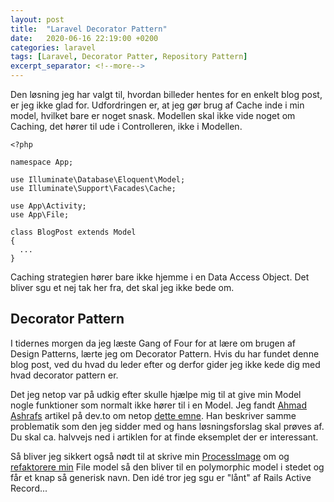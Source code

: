 ```yaml
---
layout: post
title:  "Laravel Decorator Pattern"
date:   2020-06-16 22:19:00 +0200
categories: laravel
tags: [Laravel, Decorator Patter, Repository Pattern]
excerpt_separator: <!--more-->
---
```

Den løsning jeg har valgt til, hvordan billeder hentes for en enkelt blog post, er jeg ikke glad for. Udfordringen er, at jeg gør brug af Cache inde i min model, hvilket bare er noget snask. Modellen skal ikke vide noget om Caching, det hører til ude i Controlleren, ikke i Modellen.
<!--more-->
```
<?php

namespace App;

use Illuminate\Database\Eloquent\Model;
use Illuminate\Support\Facades\Cache;

use App\Activity;
use App\File;

class BlogPost extends Model
{
  ...
}
```
Caching strategien hører bare ikke hjemme i en Data Access Object. Det bliver sgu et nej tak her fra, det skal jeg ikke bede om.

## Decorator Pattern
I tidernes morgen da jeg læste Gang of Four for at lære om brugen af Design Patterns, lærte jeg om Decorator Pattern.
Hvis du har fundet denne blog post, ved du hvad du leder efter og derfor gider jeg ikke kede dig med hvad decorator pattern er.

Det jeg netop var på udkig efter skulle hjælpe mig til at give min Model nogle funktioner som normalt ikke hører til i en Model. Jeg fandt [Ahmad Ashrafs](https://dev.to/ahmedash95/design-patterns-in-php-decorator-with-laravel-5hk6) artikel på dev.to om netop [dette emne](https://dev.to/ahmedash95/design-patterns-in-php-decorator-with-laravel-5hk6). Han beskriver samme problematik som den jeg sidder med og hans løsningsforslag skal prøves af. Du skal ca. halvvejs ned i artiklen for at finde eksemplet der er interessant.

Så bliver jeg sikkert også nødt til at skrive min [ProcessImage](https://github.com/kristiannissen/kaleidoscope/blob/master/app/Jobs/ProcessImage.php) om og [refaktorere min](https://github.com/kristiannissen/kaleidoscope/blob/master/app/File.php) File model så den bliver til en polymorphic model i stedet og får et knap så generisk navn. Den idé tror jeg sgu er "lånt" af Rails Active Record...